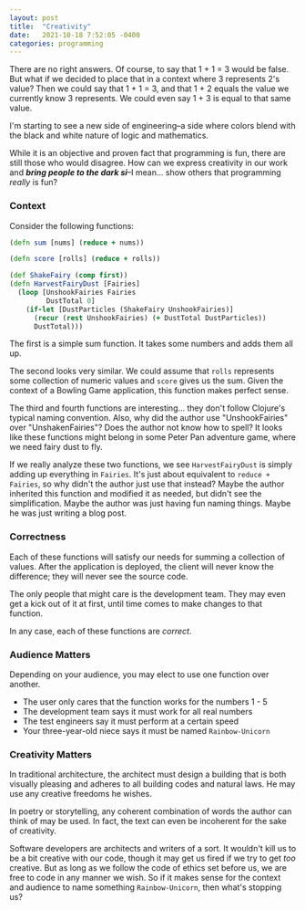 ```yaml
---
layout: post
title:  "Creativity"
date:   2021-10-18 7:52:05 -0400
categories: programming
---
```


There are no right answers. Of course, to say that 1 + 1 = 3 would be false. 
But what if we decided to place that in a context where 3 represents 2's 
value? Then we could say that 1 + 1 = 3, and that 1 + 2 equals the value we 
currently know 3 represents. We could even say 1 + 3 is equal to that same 
value.

I'm starting to see a new side of engineering–a side where colors blend with 
the black and white nature of logic and mathematics.

While it is an objective and proven fact that programming is fun, there are
still those who would disagree. How can we express creativity in our work and
_**bring people to the dark si**_–I mean... show others that programming 
_really_ is fun?

### Context

Consider the following functions:

````clojure
(defn sum [nums] (reduce + nums))

(defn score [rolls] (reduce + rolls))

(def ShakeFairy (comp first))
(defn HarvestFairyDust [Fairies]
  (loop [UnshookFairies Fairies
         DustTotal 0]
    (if-let [DustParticles (ShakeFairy UnshookFairies)]
      (recur (rest UnshookFairies) (+ DustTotal DustParticles))
      DustTotal)))
````

The first is a simple sum function. It takes some numbers and adds them all up.

The second looks very similar. We could assume that `rolls` represents some 
collection of numeric values and `score` gives us the sum. Given the context 
of a Bowling Game application, this function makes perfect sense.

The third and fourth functions are interesting... they don't follow Clojure's 
typical naming convention. Also, why did the author use "UnshookFairies" over 
"UnshakenFairies"? Does the author not know how to spell? It looks like these 
functions might belong in some Peter Pan adventure game, where we need fairy 
dust to fly.

If we really analyze these two functions, we see `HarvestFairyDust` is simply
adding up everything in `Fairies`. It's just about equivalent to 
`reduce + Fairies`, so why didn't the author just use that instead? Maybe the
author inherited this function and modified it as needed, but didn't see the 
simplification. Maybe the author was just having fun naming things. 
Maybe he was just writing a blog post.

### Correctness

Each of these functions will satisfy our needs for summing a collection of 
values. After the application is deployed, the client will never know the 
difference; they will never see the source code. 

The only people that might care is the development team. They may even get a 
kick out of it at first, until time comes to make changes to that function.

In any case, each of these functions are _correct_.

### Audience Matters

Depending on your audience, you may elect to use one function over another.
- The user only cares that the function works for the numbers 1 - 5
- The development team says it must work for all real numbers
- The test engineers say it must perform at a certain speed
- Your three-year-old niece says it must be named `Rainbow-Unicorn`

### Creativity Matters

In traditional architecture, the architect must design a building that is both
visually pleasing and adheres to all building codes and natural laws. He may 
use any creative freedoms he wishes.

In poetry or storytelling, any coherent combination of words the author can
think of may be used. In fact, the text can even be incoherent for the sake 
of creativity.

Software developers are architects and writers of a sort. It wouldn't kill 
us to be a bit creative with our code, though it may get us fired if we try 
to get _too_ creative. But as long as we follow the code of ethics set before us,
we are free to code in any manner we wish. So if it makes sense for the context 
and audience to name something `Rainbow-Unicorn`, then what's stopping us?
